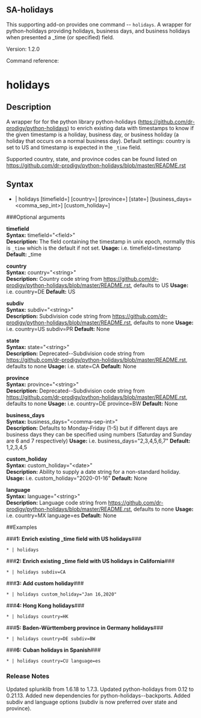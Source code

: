 ## SA-holidays

This supporting add-on provides one command -- `holidays`. A wrapper for python-holidays providing holidays, business days, and business holidays when presented a \_time (or specified) field.

Version: 1.2.0

Command reference:

# holidays

## Description

A wrapper for for the python library python-holidays (https://github.com/dr-prodigy/python-holidays) to enrich existing data with timestamps to know if the given timestamp is a holiday, business day, or business holiday (a holiday that occurs on a normal business day). Default settings: country is set to US and timestamp is expected in the `_time` field.

Supported country, state, and province codes can be found listed on https://github.com/dr-prodigy/python-holidays/blob/master/README.rst

## Syntax

 * | holidays [timefield=<field>] [country=<string>] [province=<string>] [state=<string>] [business\_days=<comma\_sep\_int>] [custom_holiday=<date>]


###Optional arguments

  **timefield**  
   	**Syntax:** timefield="\<field\>"  
   	**Description:** The field containing the timestamp in unix epoch, normally this is `_time` which is the default if not set.
   	**Usage:** i.e. timefield=timestamp
   	**Default:** \_time

  **country**  
   	**Syntax:** country="\<string\>"  
   	**Description:** Country code string from https://github.com/dr-prodigy/python-holidays/blob/master/README.rst, defaults to US
   	**Usage:** i.e. country=DE
   	**Default:** US

  **subdiv**  
   	**Syntax:** subdiv="\<string\>"  
   	**Description:** Subdivision code string from https://github.com/dr-prodigy/python-holidays/blob/master/README.rst, defaults to none
   	**Usage:** i.e. country=US subdiv=PR
   	**Default:** None

  **state**  
   	**Syntax:** state="\<string\>"  
   	**Description:** Deprecated--Subdivision code string from https://github.com/dr-prodigy/python-holidays/blob/master/README.rst, defaults to none
   	**Usage:** i.e. state=CA
   	**Default:** None

  **province**  
   	**Syntax:** province="\<string\>"  
   	**Description:** Deprecated--Subdivision code string from https://github.com/dr-prodigy/python-holidays/blob/master/README.rst, defaults to none
   	**Usage:** i.e. country=DE province=BW
   	**Default:** None

  **business\_days**  
   	**Syntax:** business\_days="\<comma-sep-int\>"  
   	**Description:** Defaults to Monday-Friday (1-5) but if different days are business days they can be specified using numbers (Saturday and Sunday are 6 and 7 respectively)
   	**Usage:** i.e. business\_days="2,3,4,5,6,7"
   	**Default:** 1,2,3,4,5

  **custom\_holiday**  
   	**Syntax:** custom\_holiday="\<date\>"  
   	**Description:** Ability to supply a date string for a non-standard holiday.
   	**Usage:** i.e. custom\_holiday="2020-01-16"
   	**Default:** None

  **language**  
   	**Syntax:** language="\<string\>"  
   	**Description:** Language code string from https://github.com/dr-prodigy/python-holidays/blob/master/README.rst, defaults to none
   	**Usage:** i.e. country=MX language=es
   	**Default:** None

##Examples

###**1: Enrich existing \_time field with US holidays**###

`* | holidays`

###**2: Enrich existing \_time field with US holidays in California**###

`* | holidays subdiv=CA`

###**3: Add custom holiday**###

`* | holidays custom_holiday="Jan 16,2020"`

###**4: Hong Kong holidays**###

`* | holidays country=HK`

###**5: Baden-Württemberg province in Germany holidays**###

`* | holidays country=DE subdiv=BW`

###**6: Cuban holidays in Spanish**###

`* | holidays country=CU language=es`

### Release Notes
Updated splunklib from 1.6.18 to 1.7.3. Updated python-holidays from 0.12 to 0.21.13. Added new dependencies for python-holidays--backports. Added subdiv and language options (subdiv is now preferred over state and province).
